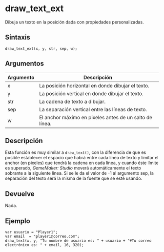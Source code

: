 # draw_text_ext

Dibuja un texto en la posición dada con propiedades personalizadas.

## Síntaxis

  
```gml  
draw_text_ext(x, y, str, sep, w);  
```  

## Argumentos

Argumento|Descripción|  
---|---|  
x|La posición horizontal en donde dibujar el texto.|  
y|La posición vertical en donde dibujar el texto.|  
str|La cadena de texto a dibujar.|  
sep|La separación vertical entre las líneas de texto.|  
w|El anchor máximo en pixeles antes de un salto de línea.|  

## Descripción

Esta función es muy similar a `draw_text()`, con la diferencia de que es posible establecer el espacio que habrá entre cada línea de texto y limitar el anchor (en pixeles) que tendrá la cadena en cada línea, y cuando éste límite es superado, _GameMaker: Studio_ moverá automáticamente el texto sobrante a la siguiente línea. Si se le da el valor de -1 al argumento sep, la separación del texto será la misma de la fuente que se esté usando.

## Devuelve

Nada.

## Ejemplo

  
```gml  
var usuario = "Player1";  
var email  = "player1@correo.com";  
draw_text(x, y, "Tu nombre de usuario es: " + usuario + "#Tu correo electrónico es: " + email, 16, 320);  
```